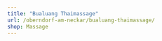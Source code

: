 ```yaml
---
title: "Bualuang Thaimassage"
url: /oberndorf-am-neckar/bualuang-thaimassage/
shop: Massage
---
```

